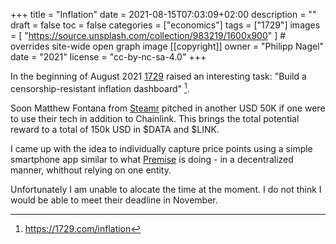 +++
title = "Inflation"
date = 2021-08-15T07:03:09+02:00
description = ""
draft = false
toc = false
categories = ["economics"]
tags = ["1729"]
images = [
  "https://source.unsplash.com/collection/983219/1600x900"
] # overrides site-wide open graph image
[[copyright]]
  owner = "Philipp Nagel"
  date = "2021"
  license = "cc-by-nc-sa-4.0"
+++

In the beginning of August 2021 [1729](https://1729.com) raised an interesting task: "Build a censorship-resistant inflation dashboard" [^1].

Soon Matthew Fontana from [Steamr](https://streamr.network/) pitched in another USD 50K if one were to use their tech in addition to Chainlink. This brings the total potential reward to a total of 150k USD in $DATA and $LINK.

I came up with the idea to individually capture price points using a simple smartphone app similar to what [Premise](https://premise.com) is doing - in a decentralized manner, whithout relying on one entity.

Unfortunately I am unable to alocate the time at the moment. I do not think I would be able to meet their deadline in November. 

[^1]: https://1729.com/inflation